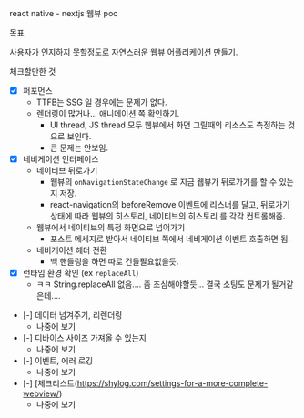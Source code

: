 react native - nextjs 웹뷰 poc

목표

사용자가 인지하지 못할정도로 자연스러운 웹뷰 어플리케이션 만들기.

체크할만한 것

- [x] 퍼포먼스
  - TTFB는 SSG 일 경우에는 문제가 없다.
  - 렌더링이 많거나... 애니메이션 쪽 확인하기.
    - UI thread, JS thread 모두 웹뷰에서 화면 그릴때의 리소스도 측정하는 것으로 보인다.
    - 큰 문제는 안보임.
- [x] 네비게이션 인터페이스
  - 네이티브 뒤로가기
    - 웹뷰의 `onNavigationStateChange` 로 지금 웹뷰가 뒤로가기를 할 수 있는지 저장.
    - react-navigation의 beforeRemove 이벤트에 리스너를 달고, 뒤로가기 상태에 따라 웹뷰의 히스토리, 네이티브의 히스토리 를 각각 컨트롤해줌.
  - 웹뷰에서 네이티브의 특정 화면으로 넘어가기
    - 포스트 메세지로 받아서 네이티브 쪽에서 네비게이션 이벤트 호출하면 됨.
  - 네비게이션 헤더 전환
    - 백 핸들링을 하면 따로 건들필요없을듯.
- [x] 런타임 환경 확인 (ex `replaceAll`)
  - ㅋㅋ String.replaceAll 없음.... 좀 조심해야할듯... 결국 소팅도 문제가 될거같은데....
- [-] 데이터 넘겨주기, 리렌더링
  - 나중에 보기
- [-] 디바이스 사이즈 가져올 수 있는지
  - 나중에 보기
- [-] 이벤트, 에러 로깅
  - 나중에 보기
- [-] [체크리스트(https://shylog.com/settings-for-a-more-complete-webview/)
  - 나중에 보기
